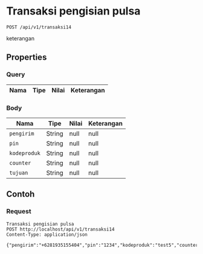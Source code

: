 # Transaksi pengisian pulsa
```http
POST /api/v1/transaksi14
```
keterangan
## Properties
### Query
Nama | Tipe | Nilai | Keterangan
--- | --- | --- | ---
### Body
Nama | Tipe | Nilai | Keterangan
--- | --- | --- | ---
<code>pengirim</code> | String | null | null
<code>pin</code> | String | null | null
<code>kodeproduk</code> | String | null | null
<code>counter</code> | String | null | null
<code>tujuan</code> | String | null | null
## Contoh
### Request
```http
Transaksi pengisian pulsa
POST http://localhost/api/v1/transaksi14
Content-Type: application/json

{"pengirim":"+6281935155404","pin":"1234","kodeproduk":"test5","counter":"1","tujuan":"087758437457"}
```
